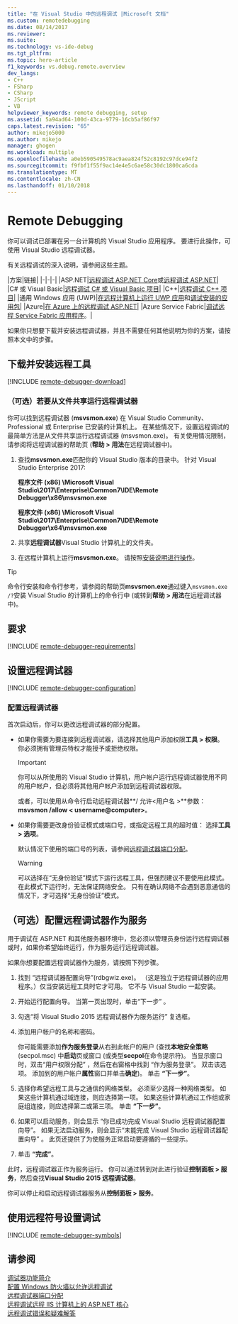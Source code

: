 ```yaml
---
title: "在 Visual Studio 中的远程调试 |Microsoft 文档"
ms.custom: remotedebugging
ms.date: 08/14/2017
ms.reviewer: 
ms.suite: 
ms.technology: vs-ide-debug
ms.tgt_pltfrm: 
ms.topic: hero-article
f1_keywords: vs.debug.remote.overview
dev_langs:
- C++
- FSharp
- CSharp
- JScript
- VB
helpviewer_keywords: remote debugging, setup
ms.assetid: 5a94ad64-100d-43ca-9779-16cb5af86f97
caps.latest.revision: "65"
author: mikejo5000
ms.author: mikejo
manager: ghogen
ms.workload: multiple
ms.openlocfilehash: a0eb590549578ac9aea824f52c8192c97dce94f2
ms.sourcegitcommit: f9fbf1f55f9ac14e4e5c6ae58c30dc1800ca6cda
ms.translationtype: MT
ms.contentlocale: zh-CN
ms.lasthandoff: 01/10/2018
---
```

# <a name="remote-debugging"></a>Remote Debugging
你可以调试已部署在另一台计算机的 Visual Studio 应用程序。 要进行此操作，可使用 Visual Studio 远程调试器。

有关远程调试的深入说明，请参阅这些主题。

|方案|链接|
|-|-|-|
|ASP.NET|[远程调试 ASP.NET Core](../debugger/remote-debugging-aspnet-on-a-remote-iis-computer.md)或[远程调试 ASP.NET](../debugger/remote-debugging-aspnet-on-a-remote-iis-7-5-computer.md)|
|C# 或 Visual Basic|[远程调试 C# 或 Visual Basic 项目](../debugger/remote-debugging-csharp.md)|
|C++|[远程调试 C++ 项目](../debugger/remote-debugging-cpp.md)|
|通用 Windows 应用 (UWP)|[在远程计算机上运行 UWP 应用](../debugger/run-windows-store-apps-on-a-remote-machine.md)和[调试安装的应用包](../debugger/debug-installed-app-package.md)|
|Azure|[在 Azure 上的远程调试 ASP.NET](remote-debugging-azure.md)|
|Azure Service Fabric|[调试远程 Service Fabric 应用程序](/azure/service-fabric/service-fabric-debugging-your-application#debug-a-remote-service-fabric-application)。|

如果你只想要下载并安装远程调试器，并且不需要任何其他说明为你的方案，请按照本文中的步骤。
  
## <a name="download-and-install-the-remote-tools"></a>下载并安装远程工具  

[!INCLUDE [remote-debugger-download](../debugger/includes/remote-debugger-download.md)]

### <a name="fileshare_msvsmon"></a>（可选）若要从文件共享运行远程调试器

你可以找到远程调试器 (**msvsmon.exe**) 在 Visual Studio Community、 Professional 或 Enterprise 已安装的计算机上。 在某些情况下，设置远程调试的最简单方法是从文件共享运行远程调试器 (msvsmon.exe)。 有关使用情况限制，请参阅将远程调试器的帮助页 (**帮助 > 用法**在远程调试器中)。

1. 查找**msvsmon.exe**匹配你的 Visual Studio 版本的目录中。 针对 Visual Studio Enterprise 2017:

      **程序文件 (x86) \Microsoft Visual Studio\2017\Enterprise\Common7\IDE\Remote Debugger\x86\msvsmon.exe**
      
      **程序文件 (x86) \Microsoft Visual Studio\2017\Enterprise\Common7\IDE\Remote Debugger\x64\msvsmon.exe**

2. 共享**远程调试器**Visual Studio 计算机上的文件夹。

3. 在远程计算机上运行**msvsmon.exe**。 请按照[安装说明进行操作](#bkmk_setup)。

> [!TIP] 
> 命令行安装和命令行参考，请参阅的帮助页**msvsmon.exe**通过键入``msvsmon.exe /?``安装 Visual Studio 的计算机上的命令行中 (或转到**帮助 > 用法**在远程调试器中)。
  
## <a name="requirements_msvsmon"></a> 要求

[!INCLUDE [remote-debugger-requirements](../debugger/includes/remote-debugger-requirements.md)]
  
## <a name="set-up-the-remote-debugger"></a>设置远程调试器  

[!INCLUDE [remote-debugger-configuration](../debugger/includes/remote-debugger-configuration.md)]

### <a name="configure_msvsmon"></a>配置远程调试器  
首次启动后，你可以更改远程调试器的部分配置。
  
-   如果你需要为要连接到远程调试器，请选择其他用户添加权限**工具 > 权限**。 你必须拥有管理员特权才能授予或拒绝权限。

     > [!IMPORTANT] 
     > 你可以从所使用的 Visual Studio 计算机，用户帐户运行远程调试器使用不同的用户帐户，但必须将其他用户帐户添加到远程调试器权限。 

     或者，可以使用从命令行启动远程调试器**/ 允许\<用户名 >**参数： **msvsmon /allow \< username@computer>**。
  
-   如果你需要更改身份验证模式或端口号，或指定远程工具的超时值： 选择**工具 > 选项**。  
  
     默认情况下使用的端口号的列表，请参阅[远程调试器端口分配](../debugger/remote-debugger-port-assignments.md)。  
  
     > [!WARNING]
     >  可以选择在“无身份验证”模式下运行远程工具，但强烈建议不要使用此模式。 在此模式下运行时，无法保证网络安全。 只有在确认网络不会遇到恶意通信的情况下，才可选择“无身份验证”模式。

##  <a name="bkmk_configureService"></a>（可选）配置远程调试器作为服务
用于调试在 ASP.NET 和其他服务器环境中，您必须以管理员身份运行远程调试器或时，如果你希望始终运行，作为服务运行远程调试器。
  
 如果你想要配置远程调试器作为服务，请按照下列步骤。  
  
1.  找到  “远程调试器配置向导”(rdbgwiz.exe)。 （这是独立于远程调试器的应用程序。）仅当安装远程工具时它才可用。 它不与 Visual Studio 一起安装。  
  
2.  开始运行配置向导。 当第一页出现时，单击“下一步” 。  
  
3.  勾选“将 Visual Studio 2015 远程调试器作为服务运行”  复选框。  
  
4.  添加用户帐户的名称和密码。  
  
     你可能需要添加**作为服务登录**从右到此帐户的用户 (查找**本地安全策略**(secpol.msc) 中**启动**页或窗口 (或类型**secpol**在命令提示符)。 当显示窗口时，双击“用户权限分配” ，然后在右窗格中找到  “作为服务登录”。 双击该选项。 添加到的用户帐户**属性**窗口并单击**确定**)。 单击 **“下一步”**。  
  
5.  选择你希望远程工具与之通信的网络类型。 必须至少选择一种网络类型。 如果这些计算机通过域连接，则应选择第一项。 如果这些计算机通过工作组或家庭组连接，则应选择第二或第三项。 单击 **“下一步”**。  
  
6.  如果可以启动服务，则会显示 “你已成功完成 Visual Studio 远程调试器配置向导”。 如果无法启动服务，则会显示“未能完成 Visual Studio 远程调试器配置向导” 。 此页还提供了为使服务正常启动要遵循的一些提示。  
  
7.  单击 **“完成”**。  
  
 此时，远程调试器正作为服务运行。 你可以通过转到对此进行验证**控制面板 > 服务**，然后查找**Visual Studio 2015 远程调试器**。  
  
 你可以停止和启动远程调试器服务从**控制面板 > 服务**。

## <a name="set-up-debugging-with-remote-symbols"></a>使用远程符号设置调试 

[!INCLUDE [remote-debugger-symbols](../debugger/includes/remote-debugger-symbols.md)]
  
## <a name="see-also"></a>请参阅  
 [调试器功能简介](../debugger/debugger-feature-tour.md)   
 [配置 Windows 防火墙以允许远程调试](../debugger/configure-the-windows-firewall-for-remote-debugging.md)   
 [远程调试器端口分配](../debugger/remote-debugger-port-assignments.md)   
 [远程调试远程 IIS 计算机上的 ASP.NET 核心](../debugger/remote-debugging-aspnet-on-a-remote-iis-computer.md)  
 [远程调试错误和疑难解答](../debugger/remote-debugging-errors-and-troubleshooting.md)
